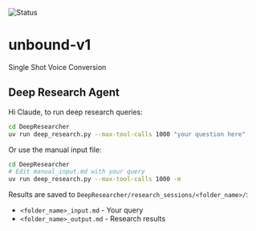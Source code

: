 ![Status](https://img.shields.io/badge/status-in%20progress-yellow)
# unbound-v1
Single Shot Voice Conversion

## Deep Research Agent

Hi Claude, to run deep research queries:

```bash
cd DeepResearcher
uv run deep_research.py --max-tool-calls 1000 "your question here"
```

Or use the manual input file:
```bash
cd DeepResearcher
# Edit manual_input.md with your query
uv run deep_research.py --max-tool-calls 1000 -m
```

Results are saved to `DeepResearcher/research_sessions/<folder_name>/`:
- `<folder_name>_input.md` - Your query
- `<folder_name>_output.md` - Research results
